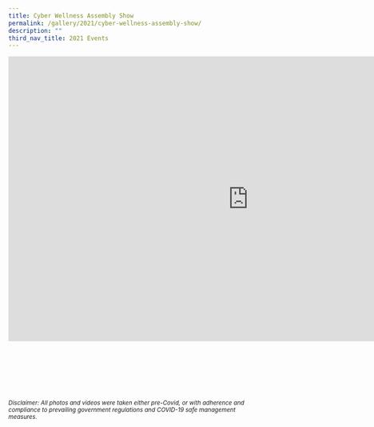 ```yaml
---
title: Cyber Wellness Assembly Show
permalink: /gallery/2021/cyber-wellness-assembly-show/
description: ""
third_nav_title: 2021 Events
---
```

<iframe allowfullscreen="true" height="569" width="960" frameborder="0" src="https://docs.google.com/presentation/d/e/2PACX-1vR-sXXAnb-4HBq0rNKvcQdl_CAMA0fLxRynlpdyHhhbOnfp2Slbr72vI-_dyZ1f281dRAZ5SEJEh7fZ/embed?start=true&amp;loop=true&amp;delayms=5000"></iframe>

<br><br><br><br><br><br>
<sup>_Disclaimer: All photos and videos were taken either pre-Covid, or with adherence and compliance to prevailing government regulations and COVID-19 safe management measures._</sup>